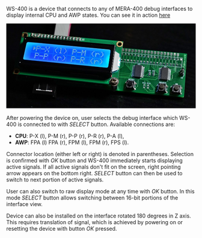 WS-400 is a device that connects to any of MERA-400 debug interfaces to display internal CPU and AWP states. You can see it in action [here](https://www.youtube.com/watch?v=3XAOpLWKt_o)

![WS-400](images/ws-400.jpg)

After powering the device on, user selects the debug interface which WS-400 is connected to with *SELECT* button. Available connections are:

* **CPU**: P-X (l), P-M (r), P-P (r), P-R (r), P-A (l),
* **AWP**: FPA (l) FPA (r), FPM (l), FPM (r), FPS (l).

Connector location (either left or right) is denoted in parentheses. Selection is confirmed with *OK* button and WS-400 immediately starts displaying active signals. If all active signals don't fit on the screen, right pointing arrow appears on the bottom right. *SELECT* button can then be used to switch to next portion of active signals.

User can also switch to raw display mode at any time with *OK* button. In this mode *SELECT* button allows switching between 16-bit portions of the interface view.

Device can also be installed on the interface rotated 180 degrees in Z axis. This requires translation of signal, which is achieved by powering on or resetting the device with button *OK* pressed.

